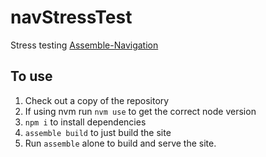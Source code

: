 # navStressTest
Stress testing [Assemble-Navigation](https://github.com/criticalmash/assemble-navigation)


## To use
1) Check out a copy of the repository
2) If using nvm run `nvm use` to get the correct node version
3) `npm i` to install dependencies
4) `assemble build` to just build the site
5) Run `assemble` alone to build and serve the site.
